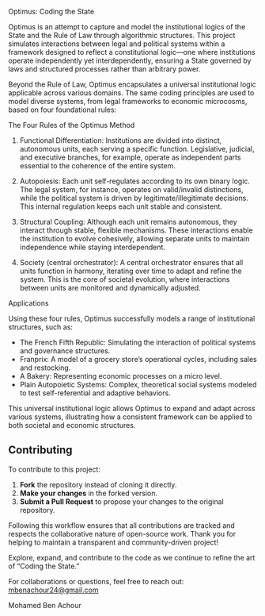 Optimus: Coding the State

Optimus is an attempt to capture and model the institutional logics of the State and the Rule of Law through algorithmic structures. This project simulates interactions between legal and political systems within a framework designed to reflect a constitutional logic—one where institutions operate independently yet interdependently, ensuring a State governed by laws and structured processes rather than arbitrary power.

Beyond the Rule of Law, Optimus encapsulates a universal institutional logic applicable across various domains. The same coding principles are used to model diverse systems, from legal frameworks to economic microcosms, based on four foundational rules:

The Four Rules of the Optimus Method

1. Functional Differentiation: Institutions are divided into distinct, autonomous units, each serving a specific function. Legislative, judicial, and executive branches, for example, operate as independent parts essential to the coherence of the entire system.
   
2. Autopoiesis: Each unit self-regulates according to its own binary logic. The legal system, for instance, operates on valid/invalid distinctions, while the political system is driven by legitimate/illegitimate decisions. This internal regulation keeps each unit stable and consistent.

3. 	Structural Coupling: Although each unit remains autonomous, they interact through stable, flexible mechanisms. These interactions enable the institution to evolve cohesively, allowing separate units to maintain independence while staying interdependent.

4. Society (central orchestrator): A central orchestrator ensures that all units function in harmony, iterating over time to adapt and refine the system. This is the core of societal evolution, where interactions between units are monitored and dynamically adjusted.

Applications

Using these four rules, Optimus successfully models a range of institutional structures, such as:

- The French Fifth Republic: Simulating the interaction of political systems and governance structures.
- Franprix: A model of a grocery store’s operational cycles, including sales and restocking.
- A Bakery: Representing economic processes on a micro level.
- Plain Autopoietic Systems: Complex, theoretical social systems modeled to test self-referential and adaptive behaviors.

This universal institutional logic allows Optimus to expand and adapt across various systems, illustrating how a consistent framework can be applied to both societal and economic structures.

## Contributing

To contribute to this project:

1. **Fork** the repository instead of cloning it directly.
2. **Make your changes** in the forked version.
3. **Submit a Pull Request** to propose your changes to the original repository.

Following this workflow ensures that all contributions are tracked and respects the collaborative nature of open-source work. Thank you for helping to maintain a transparent and community-driven project!

Explore, expand, and contribute to the code as we continue to refine the art of “Coding the State.”

For collaborations or questions, feel free to reach out: mbenachour24@gmail.com

Mohamed Ben Achour
